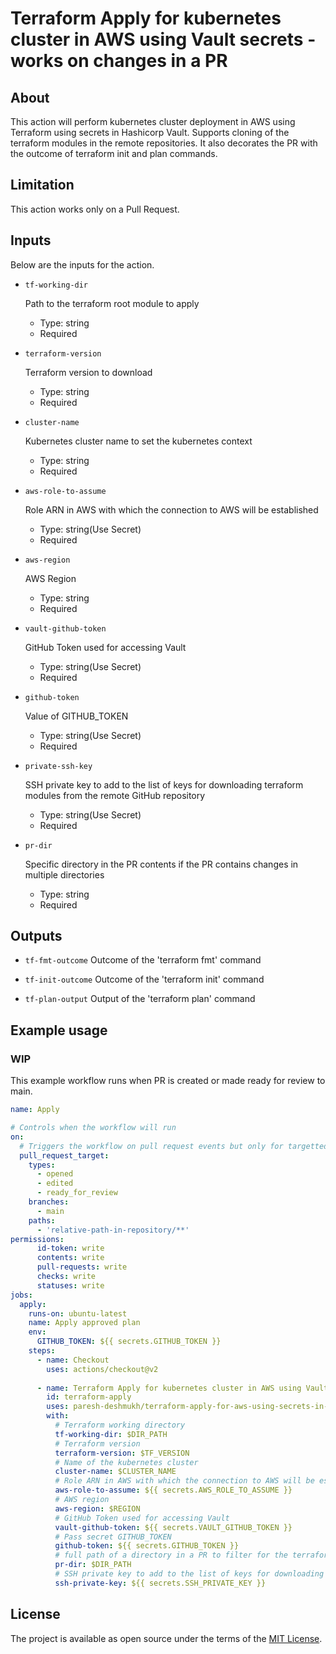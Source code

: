 # Terraform Apply for kubernetes cluster in AWS using Vault secrets - works on changes in a PR

## About

This action will perform kubernetes cluster deployment in AWS using Terraform using secrets in Hashicorp Vault. Supports cloning of the terraform modules in the remote repositories. It also decorates the PR with the outcome of terraform init and plan commands.

## Limitation
This action works only on a Pull Request.

## Inputs

Below are the inputs for the action.

* `tf-working-dir`

  Path to the terraform root module to apply

  - Type: string
  - Required


* `terraform-version`

  Terraform version to download

  - Type: string
  - Required

* `cluster-name`

  Kubernetes cluster name to set the kubernetes context

  - Type: string
  - Required

* `aws-role-to-assume`

  Role ARN in AWS with which the connection to AWS will be established

  - Type: string(Use Secret)
  - Required

* `aws-region`

  AWS Region

  - Type: string
  - Required

* `vault-github-token`

  GitHub Token used for accessing Vault

  - Type: string(Use Secret)
  - Required
    
* `github-token`

  Value of GITHUB_TOKEN

  - Type: string(Use Secret)
  - Required

* `private-ssh-key`
  
  SSH private key to add to the list of keys for downloading terraform modules from the remote GitHub repository
  
  - Type: string(Use Secret)
  - Required

* `pr-dir`

  Specific directory in the PR contents if the PR contains changes in multiple directories 

  - Type: string
  - Required

## Outputs

* `tf-fmt-outcome`
    Outcome of the 'terraform fmt' command

*  `tf-init-outcome`
    Outcome of the 'terraform init' command

*  `tf-plan-output`
    Output of the 'terraform plan' command

## Example usage

### WIP

This example workflow runs when PR is created or made ready for review to main.

```yaml
name: Apply

# Controls when the workflow will run
on:
  # Triggers the workflow on pull request events but only for targetted for the main branch and that too in specific folders
  pull_request_target:  
    types:
      - opened
      - edited
      - ready_for_review
    branches:    
      - main
    paths: 
      - 'relative-path-in-repository/**'
permissions:
      id-token: write
      contents: write
      pull-requests: write
      checks: write
      statuses: write
jobs:
  apply:
    runs-on: ubuntu-latest
    name: Apply approved plan
    env:
      GITHUB_TOKEN: ${{ secrets.GITHUB_TOKEN }}
    steps:
      - name: Checkout
        uses: actions/checkout@v2
      
      - name: Terraform Apply for kubernetes cluster in AWS using Vault secrets - works on changes in a PR
        id: terraform-apply
        uses: paresh-deshmukh/terraform-apply-for-aws-using-secrets-in-vault@v1.3
        with:
          # Terraform working directory
          tf-working-dir: $DIR_PATH
          # Terraform version
          terraform-version: $TF_VERSION
          # Name of the kubernetes cluster
          cluster-name: $CLUSTER_NAME
          # Role ARN in AWS with which the connection to AWS will be established
          aws-role-to-assume: ${{ secrets.AWS_ROLE_TO_ASSUME }}
          # AWS region
          aws-region: $REGION
          # GitHub Token used for accessing Vault
          vault-github-token: ${{ secrets.VAULT_GITHUB_TOKEN }}
          # Pass secret GITHUB_TOKEN
          github-token: ${{ secrets.GITHUB_TOKEN }}
          # full path of a directory in a PR to filter for the terraform apply
          pr-dir: $DIR_PATH
          # SSH private key to add to the list of keys for downloading terraform modules from the remote GitHub repository
          ssh-private-key: ${{ secrets.SSH_PRIVATE_KEY }}
```


## License
The project is available as open source under the terms of the [MIT License](LICENSE).
